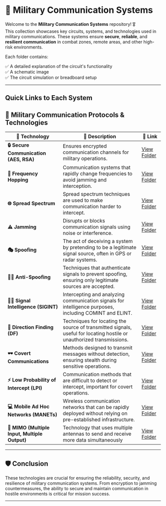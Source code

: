 # 📡 Military Communication Systems

Welcome to the **Military Communication Systems** repository! 🎖️  
This collection showcases key circuits, systems, and technologies used in military communications. These systems ensure **secure**, **reliable**, and **resilient communication** in combat zones, remote areas, and other high-risk environments.

Each folder contains:

✅ A detailed explanation of the circuit's functionality  
✅ A schematic image  
✅ The circuit simulation or breadboard setup  

---

## Quick Links to Each System

## 🚀 Military Communication Protocols & Technologies

| 📡 Technology                     | 📜 Description                                                      | 🔗 Link                                                   |
|------------------------------------|---------------------------------------------------------------------|----------------------------------------------------------|
| **🔒 Secure Communication (AES, RSA)** | Ensures encrypted communication channels for military operations. | [View Folder](./Secure_Comm) |
| **📡 Frequency Hopping**           | Communication systems that rapidly change frequencies to avoid jamming and interception. |[View Folder](./Frequency_hopping) |
| **🌐 Spread Spectrum**             | Spread spectrum techniques  are used to make communication harder to intercept. |[View Folder](./Spread_Sprectrum)|
| **⚠️ Jamming**                    | Disrupts or blocks communication signals using noise or interference. | [View Folder](./Jamming) |
| **🎭 Spoofing**                    | The act of deceiving a system by pretending to be a legitimate signal source, often in GPS or radar systems. | [View Folder](./Secure_Comm)|
| **🕵️‍♂️ Anti-Spoofing**            | Techniques that authenticate signals to prevent spoofing, ensuring only legitimate sources are accepted. | [View Folder](./Secure_Comm) |
| **🕵️‍♂️ Signal Intelligence (SIGINT)** | Intercepting and analyzing communication signals for intelligence purposes, including COMINT and ELINT. |[View Folder](./Secure_Comm) |
| **📡 Direction Finding (DF)** | Techniques for locating the source of transmitted signals, useful for locating hostile or unauthorized transmissions. |[View Folder](./Secure_Comm) |
| **🕶️ Covert Communications** | Methods designed to transmit messages without detection, ensuring stealth during sensitive operations. |[View Folder](./Secure_Comm)|
| **⚡ Low Probability of Intercept (LPI)** | Communication methods that are difficult to detect or intercept, important for covert operations. |[View Folder](./Secure_Comm) |
| **💻 Mobile Ad Hoc Networks (MANETs)** | Wireless communication networks that can be rapidly deployed without relying on pre-established infrastructure. | [View Folder](./Secure_Comm) |
| **📡 MIMO (Multiple Input, Multiple Output)** | Technology that uses multiple antennas to send and receive more data simultaneously | [View Folder](./Secure_Comm) |


---

## 🛡️ Conclusion

These technologies are crucial for ensuring the reliability, security, and resilience of military communication systems. From encryption to jamming countermeasures, the ability to secure and maintain communication in hostile environments is critical for mission success.

---


